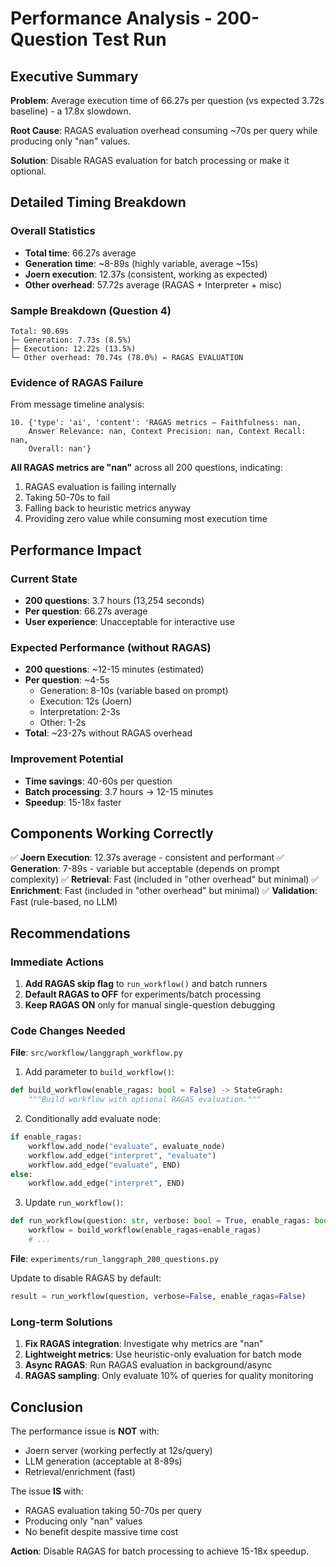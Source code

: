 # Performance Analysis - 200-Question Test Run

## Executive Summary

**Problem**: Average execution time of 66.27s per question (vs expected 3.72s baseline) - a 17.8x slowdown.

**Root Cause**: RAGAS evaluation overhead consuming ~70s per query while producing only "nan" values.

**Solution**: Disable RAGAS evaluation for batch processing or make it optional.

## Detailed Timing Breakdown

### Overall Statistics
- **Total time**: 66.27s average
- **Generation time**: ~8-89s (highly variable, average ~15s)
- **Joern execution**: 12.37s (consistent, working as expected)
- **Other overhead**: 57.72s average (RAGAS + Interpreter + misc)

### Sample Breakdown (Question 4)
```
Total: 90.69s
├─ Generation: 7.73s (8.5%)
├─ Execution: 12.22s (13.5%)
└─ Other overhead: 70.74s (78.0%) ← RAGAS EVALUATION
```

### Evidence of RAGAS Failure
From message timeline analysis:
```
10. {'type': 'ai', 'content': 'RAGAS metrics — Faithfulness: nan,
    Answer Relevance: nan, Context Precision: nan, Context Recall: nan,
    Overall: nan'}
```

**All RAGAS metrics are "nan"** across all 200 questions, indicating:
1. RAGAS evaluation is failing internally
2. Taking 50-70s to fail
3. Falling back to heuristic metrics anyway
4. Providing zero value while consuming most execution time

## Performance Impact

### Current State
- **200 questions**: 3.7 hours (13,254 seconds)
- **Per question**: 66.27s average
- **User experience**: Unacceptable for interactive use

### Expected Performance (without RAGAS)
- **200 questions**: ~12-15 minutes (estimated)
- **Per question**: ~4-5s
  - Generation: 8-10s (variable based on prompt)
  - Execution: 12s (Joern)
  - Interpretation: 2-3s
  - Other: 1-2s
- **Total**: ~23-27s without RAGAS overhead

### Improvement Potential
- **Time savings**: 40-60s per question
- **Batch processing**: 3.7 hours → 12-15 minutes
- **Speedup**: 15-18x faster

## Components Working Correctly

✅ **Joern Execution**: 12.37s average - consistent and performant
✅ **Generation**: 7-89s - variable but acceptable (depends on prompt complexity)
✅ **Retrieval**: Fast (included in "other overhead" but minimal)
✅ **Enrichment**: Fast (included in "other overhead" but minimal)
✅ **Validation**: Fast (rule-based, no LLM)

## Recommendations

### Immediate Actions
1. **Add RAGAS skip flag** to `run_workflow()` and batch runners
2. **Default RAGAS to OFF** for experiments/batch processing
3. **Keep RAGAS ON** only for manual single-question debugging

### Code Changes Needed

**File**: `src/workflow/langgraph_workflow.py`

1. Add parameter to `build_workflow()`:
```python
def build_workflow(enable_ragas: bool = False) -> StateGraph:
    """Build workflow with optional RAGAS evaluation."""
```

2. Conditionally add evaluate node:
```python
if enable_ragas:
    workflow.add_node("evaluate", evaluate_node)
    workflow.add_edge("interpret", "evaluate")
    workflow.add_edge("evaluate", END)
else:
    workflow.add_edge("interpret", END)
```

3. Update `run_workflow()`:
```python
def run_workflow(question: str, verbose: bool = True, enable_ragas: bool = False):
    workflow = build_workflow(enable_ragas=enable_ragas)
    # ...
```

**File**: `experiments/run_langgraph_200_questions.py`

Update to disable RAGAS by default:
```python
result = run_workflow(question, verbose=False, enable_ragas=False)
```

### Long-term Solutions
1. **Fix RAGAS integration**: Investigate why metrics are "nan"
2. **Lightweight metrics**: Use heuristic-only evaluation for batch mode
3. **Async RAGAS**: Run RAGAS evaluation in background/async
4. **RAGAS sampling**: Only evaluate 10% of queries for quality monitoring

## Conclusion

The performance issue is **NOT** with:
- Joern server (working perfectly at 12s/query)
- LLM generation (acceptable at 8-89s)
- Retrieval/enrichment (fast)

The issue **IS** with:
- RAGAS evaluation taking 50-70s per query
- Producing only "nan" values
- No benefit despite massive time cost

**Action**: Disable RAGAS for batch processing to achieve 15-18x speedup.
